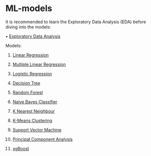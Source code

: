 # ML-models

It is recommended to learn the Exploratory Data Analysis (EDA) before diving into the models:

• [Exploratory Data Analysis](https://colab.research.google.com/drive/1TZEquCkmDHbelZKvU7IHOkr__XK0_MDF?usp=sharing)

Models:
1. [Linear Regression](https://colab.research.google.com/drive/1pbNSp526k98SmV6s_0nbR38-ygYc1Dtc?usp=sharing)

2. [Multiple Linear Regression](https://colab.research.google.com/drive/16snS00oYi1KNRz6JyUI9hnaG2U9Chil0?usp=sharing)

3. [Logistic Regression](https://colab.research.google.com/drive/15Knbnej0_wML2aZj82sel_uyh9CvJLao?usp=sharing)

4. [Decision Tree](https://colab.research.google.com/drive/147JHYgKJYMrIRHn7BSSkVOLNVHxc6Ndr?usp=sharing)

5. [Random Forest](https://colab.research.google.com/drive/1_CXz9dj38kA3mdLCN4-mmyWUx4kk3zsT?usp=sharing)

6. [Naive Bayes Classifier](https://colab.research.google.com/drive/1wPOz9JAaRZKExswp5Lir0kyGVcvPw39N?usp=sharing)

7. [K Nearest Neighbour](https://colab.research.google.com/drive/1vouBlQrf_tgUOfU1lcQPHriBkSKHmHUa?usp=sharing)

8. [K-Means Clustering](https://colab.research.google.com/drive/1MBzd3QA8uJxeLvC5jIQU9NtNaLFfhhZJ?usp=sharing)

9. [Support Vector Machine](https://colab.research.google.com/drive/1A0qnboMCsNL2yXqQzXN74kf7D0bExVaB?usp=sharing)

10. [Principal Component Analysis](https://colab.research.google.com/drive/18fLpz4Q67zDGu4bY5Shk9W83bCwbLj-N?usp=sharing)

11. [xgBoost](https://colab.research.google.com/drive/1DDF_8SAp2X0zIn3EzDVjmER7Rr3R7Bbg?usp=sharing)
